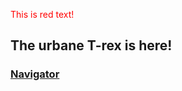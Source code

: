 <span style="color: red;">This is red text!</span>
## The urbane T-rex is here!
### [Navigator](https://github.com/urbanetrex/urbanetrex/blob/main/navigator.md)
